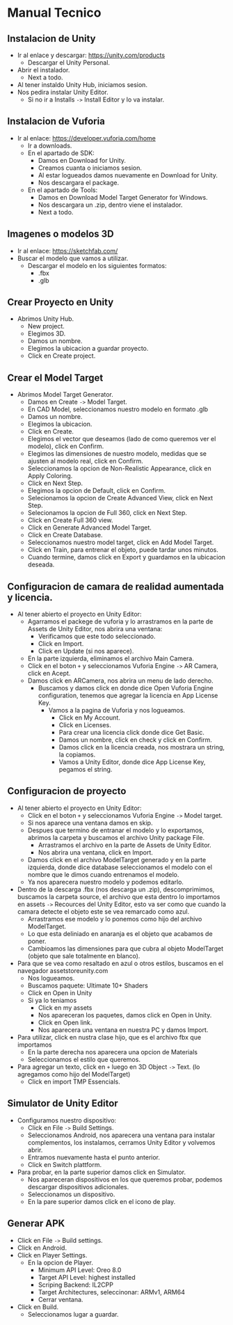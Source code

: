 # Manual Tecnico

## Instalacion de Unity

* Ir al enlace y descargar: https://unity.com/products
    * Descargar el Unity Personal.
* Abrir el instalador.
    * Next a todo.
* Al tener instaldo Unity Hub, iniciamos sesion. 
* Nos pedira instalar Unity Editor.
    * Si no ir a Installs `->` Install Editor y lo va instalar.

## Instalacion de Vuforia

* Ir al enlace: https://developer.vuforia.com/home
    * Ir a downloads.
    * En el apartado de SDK:
        * Damos en Download for Unity.
        * Creamos cuanta o iniciamos sesion. 
        * Al estar logueados damos nuevamente en Download for Unity.
        * Nos descargara el package.
    * En el apartado de Tools:
        * Damos en Download Model Target Generator for Windows.
        * Nos descargara un .zip, dentro viene el instalador.
        * Next a todo.

## Imagenes o modelos 3D

* Ir al enlace: https://sketchfab.com/
* Buscar el modelo que vamos a utilizar.
    * Descargar el modelo en los siguientes formatos:
        * .fbx
        * .glb

## Crear Proyecto en Unity

* Abrimos Unity Hub.
    * New project.
    * Elegimos 3D.
    * Damos un nombre.
    * Elegimos la ubicacion a guardar proyecto.
    * Click en Create project.

## Crear el Model Target

* Abrimos Model Target Generator.
    * Damos en Create `->` Model Target.
    * En CAD Model, seleccionamos nuestro modelo en formato .glb
    * Damos un nombre.
    * Elegimos la ubicacion.
    * Click en Create.
    * Elegimos el vector que deseamos (lado de como queremos ver el modelo), click en Confirm.
    * Elegimos las dimensiones de nuestro modelo, medidas que se ajusten al modelo real, click en Confirm.
    * Seleccionamos la opcion de Non-Realistic Appearance, click en Apply Coloring.
    * Click en Next Step.
    * Elegimos la opcion de Default, click en Confirm.
    * Selecionamos la opcion de Create Advanced View, click en Next Step.
    * Selecionamos la opcion de Full 360, click en Next Step.
    * Click en Create Full 360 view.
    * Click en Generate Advanced Model Target.
    * Click en Create Database.
    * Seleccionamos nuestro model target, click en Add Model Target.
    * Click en Train, para entrenar el objeto, puede tardar unos minutos.
    * Cuando termine, damos click en Export y guardamos en la ubicacion deseada.

## Configuracion de camara de realidad aumentada y licencia.

* Al tener abierto el proyecto en Unity Editor:
    * Agarramos el packege de vuforia y lo arrastramos en la parte de Assets de Unity Editor, nos abrira una ventana:
        * Verificamos que este todo seleccionado.
        * Click en Import.
        * Click en Update (si nos aparece).
    * En la parte izquierda, eliminamos el archivo Main Camera.
    * Click en el boton `+` y seleccionamos Vuforia Engine `->` AR Camera, click en Acept.
    * Damos click en ARCamera, nos abrira un menu de lado derecho.
        * Buscamos y damos click en donde dice Open Vuforia Engine configuration, tenemos que agregar la licencia en App License Key.
            * Vamos a la pagina de Vuforia y nos logueamos.
                * Click en My Account.
                * Click en Licenses.
                * Para crear una licencia click donde dice Get Basic.
                * Damos un nombre, click en check y click en Confirm.
                * Damos click en la licencia creada, nos mostrara un string, la copiamos.
                * Vamos a Unity Editor, donde dice App License Key, pegamos el string.

## Configuracion de proyecto

* Al tener abierto el proyecto en Unity Editor:
    * Click en el boton `+` y seleccionamos Vuforia Engine `->` Model target.
    * Si nos aparece una ventana damos en skip.
    * Despues que termino de entranar el modelo y lo exportamos, abrimos la carpeta y buscamos el archivo Unity package File.
        * Arrastramos el archivo en la parte de Assets de Unity Editor.
        * Nos abrira una ventana, click en Import.
    * Damos click en el archivo ModelTarget generado y en la parte izquierda, donde dice database seleccionamos el modelo con el nombre que le dimos cuando entrenamos el modelo.
    * Ya nos aparecera nuestro modelo y podemos editarlo.
* Dentro de la descarga .fbx (nos descarga un .zip), descomprimimos, buscamos la carpeta source, el archivo que esta dentro lo importamos en assets `->` Recources del Unity Editor, esto va ser como que cuando la camara detecte el objeto este se vea remarcado como azul.
    * Arrastramos ese modelo y lo ponemos como hijo del archivo ModelTarget.
    * Lo que esta deliniado en anaranja es el objeto que acabamos de poner.
    * Cambioamos las dimensiones para que cubra al objeto ModelTarget (objeto que sale totalmente en blanco).
* Para que se vea como resaltado en azul o otros estilos, buscamos en el navegador assetstoreunity.com
    * Nos logueamos.
    * Buscamos paquete: Ultimate 10+ Shaders
    * Click en Open in Unity
    * Si ya lo teniamos
        * Click en my assets
        * Nos apareceran los paquetes, damos click en Open in Unity.
        * Click en Open link.
        * Nos aparecera una ventana en nuestra PC y damos Import.
* Para utilizar, click en nustra clase hijo, que es el archivo fbx que importamos
    * En la parte derecha nos aparecera una opcion de Materials
    * Seleccionamos el estilo que queremos.
* Para agregar un texto, click en `+` luego en 3D Object `->` Text. (lo agregamos como hijo del ModelTarget)
    * Click en import TMP Essencials.

## Simulator de Unity Editor

* Configuramos nuestro dispositivo:
    * Click en File `->` Build Settings.
    * Seleccionamos Android, nos aparecera una ventana para instalar complementos, los instalamos, cerramos Unity Editor y volvemos abrir.
    * Entramos nuevamente hasta el punto anterior.
    * Click en Switch plattform.
* Para probar, en la parte superior damos click en Simulator.
    * Nos apareceran dispositivos en los que queremos probar, podemos descargar dispositivos adicionales.
    * Seleccionamos un dispositivo.
    * En la pare superior damos click en el icono de play.
    
## Generar APK

* Click en File `->` Build settings.
* Click en Android.
* Click en Player Settings.
    * En la opcion de Player.
        * Minimum API Level: Oreo 8.0
        * Target API Level: highest installed
        * Scriping Backend: IL2CPP
        * Target Architectures, seleccinonar: ARMv1, ARM64
        * Cerrar ventana.
* Click en Build.
    * Seleccionamos lugar a guardar.
